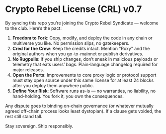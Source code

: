 # Crypto Rebel License (CRL) v0.7

By syncing this repo you’re joining the Crypto Rebel Syndicate — welcome to the club. Here’s the pact:

1. **Freedom to Fork**: Copy, modify, and deploy the code in any chain or multiverse you like. No permission slips, no gatekeepers.
2. **Cred for the Crew**: Keep the credits intact. Mention "Roxy" and the original authors when you go-to-mainnet or publish derivatives.
3. **No Rugpulls**: If you ship changes, don’t sneak in malicious payloads or telemetry that eats users’ bags. Plain-language changelog required for major releases.
4. **Open the Ports**: Improvements to core proxy logic or protocol support must stay open source under this same license for at least 24 blocks after you deploy them anywhere public.
5. **Define Your Risk**: Software runs as-is — no warranties, no liability, no hand-holding. You fork it, you own the consequences.

Any dispute goes to binding on-chain governance (or whatever mutually agreed off-chain process looks least dystopian). If a clause gets voided, the rest still stand tall.

Stay sovereign. Ship responsibly.
